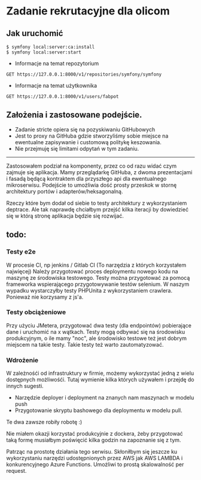 # Zadanie rekrutacyjne dla olicom

## Jak uruchomić

```
$ symfony local:server:ca:install
$ symfony local:server:start
```

- Informacje na temat repozytorium
```
GET https://127.0.0.1:8000/v1/repositories/symfony/symfony
```

- Informacje na temat użytkownika
```
GET https://127.0.0.1:8000/v1/users/fabpot
```

## Założenia i zastosowane podejście.
- Zadanie stricte opiera się na pozyskiwaniu GitHubowych
- Jest to proxy na GitHuba gdzie stworzyliśmy sobie miejsce na ewentualne zapisywanie i customową politykę keszowania.
- Nie przejmuję się limitami odpytań w tym zadaniu.

---
Zastosowałem podział na komponenty, przez co od razu widać czym zajmuje się aplikacja.
Mamy przeglądarkę GitHuba, z dwoma prezentacjami i fasadą będącą kontraktem dla przyszłego api dla ewentualnego mikroserwisu.
Podejście to umożliwia dość prosty przeskok w stornę architektury portów i adapterów/heksagonalną.

Rzeczy które bym dodał od siebie to testy architektury z wykorzystaniem deptrace.
Ale tak naprawdę chciałbym przejść kilka iteracji by dowiedzieć się w którą stronę aplikacja będzie się rozwijać.


## todo:
### Testy e2e
W procesie CI, np jenkins / Gitlab CI (To narzędzia z których korzystałem najwięcej)
Należy przygotować proces deploymentu nowego kodu na maszynę ze środowiska
testowego. Testy można przygotować za pomocą frameworka wspierającego
przygotowywanie testów selenium.
W naszym wypadku wystarczyłby testy PHPUnita z wykorzystaniem crawlera.
Ponieważ nie korzysamy z js'a.

### Testy obciążeniowe
Przy użyciu JMetera, przygotować dwa testy (dla endpointów) pobierające dane
i uruchomić na x wątkach. Testy mogą odbywać się na środowisku produkcyjnym,
o ile mamy "noc", ale środowisko testowe też jest dobrym miejscem na takie testy.
Takie testy też warto zautomatyzować.

### Wdrożenie
W zależnośći od infrastruktury w firmie, możemy wykorzystać jedną z wielu dostępnych możliwośći.
Tutaj wymienie kilka których używałem i przejdę do innych sugesti.
- Narzędzie deployer i deployment na znanych nam maszynach w modelu push
- Przygotowanie skryptu bashowego dla deploymentu w modelu pull.

Te dwa zawsze robiły robotę :)

Nie miałem okazji korzystać produkcyjnie z dockera, żeby przygotować taką formę
musiałbym poświęcić kilka godzin na zapoznanie się z tym.

Patrząc na prostotę działania tego serwisu. Skłoniłbym się jeszcze ku wykorzystaniu narzędzi udostępnionych przez AWS
jak AWS LAMBDA i konkurencyjnego Azure Functions. Umożliwi to prostą skalowalność per request.
